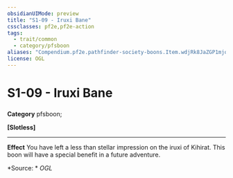 ```yaml
---
obsidianUIMode: preview
title: "S1-09 - Iruxi Bane"
cssclasses: pf2e,pf2e-action
tags:
  - trait/common
  - category/pfsboon
aliases: "Compendium.pf2e.pathfinder-society-boons.Item.wdjRk8JaZGP1mjqD"
license: OGL
---
```

# S1-09 - Iruxi Bane

### 

**Category** pfsboon; 




**\[Slotless\]**

* * *

**Effect** You have left a less than stellar impression on the iruxi of Kihirat. This boon will have a special benefit in a future adventure.

*Source: *
*OGL*